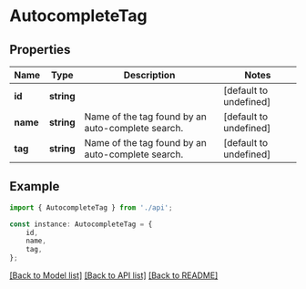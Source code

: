 # AutocompleteTag


## Properties

Name | Type | Description | Notes
------------ | ------------- | ------------- | -------------
**id** | **string** |  | [default to undefined]
**name** | **string** | Name of the tag found by an auto-complete search. | [default to undefined]
**tag** | **string** | Name of the tag found by an auto-complete search. | [default to undefined]

## Example

```typescript
import { AutocompleteTag } from './api';

const instance: AutocompleteTag = {
    id,
    name,
    tag,
};
```

[[Back to Model list]](../README.md#documentation-for-models) [[Back to API list]](../README.md#documentation-for-api-endpoints) [[Back to README]](../README.md)
